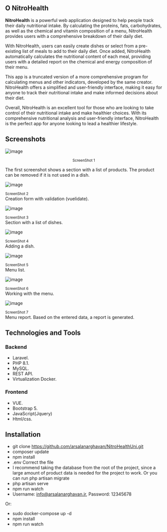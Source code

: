 

## О NitroHealth
**NitroHealth** is a powerful web application designed to help people track their daily nutritional intake. By calculating the proteins, fats, carbohydrates, as well as the chemical and vitamin composition of a menu, NitroHealth provides users with a comprehensive breakdown of their daily diet.

With NitroHealth, users can easily create dishes or select from a pre-existing list of meals to add to their daily diet. Once added, NitroHealth automatically calculates the nutritional content of each meal, providing users with a detailed report on the chemical and energy composition of their menu.

This app is a truncated version of a more comprehensive program for calculating menus and other indicators, developed by the same creator. NitroHealth offers a simplified and user-friendly interface, making it easy for anyone to track their nutritional intake and make informed decisions about their diet.

Overall, NitroHealth is an excellent tool for those who are looking to take control of their nutritional intake and make healthier choices. With its comprehensive nutritional analysis and user-friendly interface, NitroHealth is the perfect app for anyone looking to lead a healthier lifestyle.

## Screenshots
![image](https://user-images.githubusercontent.com/55738777/185775878-1034a870-6f54-4910-b51e-bb32a874cc43.png)
<p align="center"><small>ScreenShot 1</small></p>
The first screenshot shows a section with a list of products. The product can be removed if it is not used in a dish.

![image](https://user-images.githubusercontent.com/55738777/185775904-7d36d4c4-670e-4bd6-a88f-85a7cbabdeeb.png)
<p class="text-center" style="margin: 0 auto;"><small>ScreenShot 2</small></p>
Creation form with validation (vuelidate).

![image](https://user-images.githubusercontent.com/55738777/185775928-1e07e6ae-448c-45ad-8411-ddbcd24771e6.png)
<p class="text-center" style="margin: 0 auto;"><small>ScreenShot 3</small></p>
Section with a list of dishes.

![image](https://user-images.githubusercontent.com/55738777/185775957-3b670e1a-8bd2-45e8-a378-729990fa53b3.png)
<p class="text-center" style="margin: 0 auto;"><small>ScreenShot 4</small></p>
Adding a dish.

![image](https://user-images.githubusercontent.com/55738777/185775975-c584c983-2695-4a62-af0a-d4e1907ba343.png)
<p class="text-center" style="margin: 0 auto;"><small>ScreenShot 5</small></p>
Menu list.

![image](https://user-images.githubusercontent.com/55738777/185775992-f1c1df81-5cee-455e-8169-862f767927ac.png)
<p class="text-center" style="margin: 0 auto;"><small>ScreenShot 6</small></p>
Working with the menu.

![image](https://user-images.githubusercontent.com/55738777/185776019-17c48776-6d75-4cbc-9076-4a15271dc8bd.png)

<p class="text-center" style="margin: 0 auto;"><small>ScreenShot 7</small></p>
Menu report. Based on the entered data, a report is generated.

## Technologies and Tools
### Backend

- Laravel.
- PHP 8.1.
- MySQL.
- REST API.
- Virtualization Docker.

### Frontend

- VUE.
- Bootstrap 5.
- JavaScript(Jquery)
- Html/css.

## Installation
- git clone https://github.com/arsalanarghavan/NitroHealthUni.git
- composer update
- npm install
- .env Correct the file
- I recommend taking the database from the root of the project, since a large amount of product data is needed for the project to work. Or you can run php artisan migrate
- php artisan serve
- npm run watch
- Username: info@arsalanarghavan.ir, Password: 12345678

Or:
- sudo docker-compose up -d
- npm install
- npm run watch
